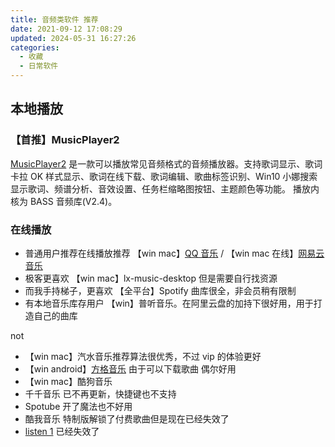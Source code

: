 ```yaml
---
title: 音频类软件 推荐
date: 2021-09-12 17:08:29
updated: 2024-05-31 16:27:26
categories:
  - 收藏
  - 日常软件
---
```


## 本地播放

### 【首推】MusicPlayer2

[MusicPlayer2](https://github.com/zhongyang219/MusicPlayer2) 是一款可以播放常见音频格式的音频播放器。支持歌词显示、歌词卡拉 OK 样式显示、歌词在线下载、歌词编辑、歌曲标签识别、Win10 小娜搜索显示歌词、频谱分析、音效设置、任务栏缩略图按钮、主题颜色等功能。 播放内核为 BASS 音频库(V2.4)。


### 在线播放

* 普通用户推荐在线播放推荐 【win mac】[QQ 音乐](https://y.qq.com/download/index.html) / 【win mac 在线】[网易云音乐](https://music.163.com/#/download)
* 极客更喜欢 【win mac】lx-music-desktop 但是需要自行找资源
* 而我手持梯子，更喜欢 【全平台】Spotify 曲库很全，非会员稍有限制
* 有本地音乐库存用户 【win】普听音乐。在阿里云盘的加持下很好用，用于打造自己的曲库

not

* 【win mac】汽水音乐推荐算法很优秀，不过 vip 的体验更好
* 【win android】[方格音乐](http://morin.vin/) 由于可以下载歌曲 偶尔好用
* 【win mac】酷狗音乐
* 千千音乐 已不再更新，快捷键也不支持
* Spotube 开了魔法也不好用
* 酷我音乐 特制版解锁了付费歌曲但是现在已经失效了
* [listen 1](http://listen1.github.io/listen1/) 已经失效了

